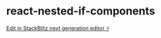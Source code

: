 # react-nested-if-components

[Edit in StackBlitz next generation editor ⚡️](https://stackblitz.com/~/github.com/kiran4037/react-nested-if-components)